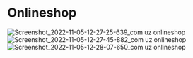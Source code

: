 # Onlineshop
![Screenshot_2022-11-05-12-27-25-639_com uz onlineshop](https://user-images.githubusercontent.com/74948489/200108247-119743f9-548c-41b6-811a-1e4591d36f9f.jpg)
![Screenshot_2022-11-05-12-27-45-882_com uz onlineshop](https://user-images.githubusercontent.com/74948489/200108248-62fa95ed-8813-469e-a200-428bc4a178e6.jpg)
![Screenshot_2022-11-05-12-28-07-650_com uz onlineshop](https://user-images.githubusercontent.com/74948489/200108249-e6a99b06-c062-4e4f-a896-d762af209852.jpg)
